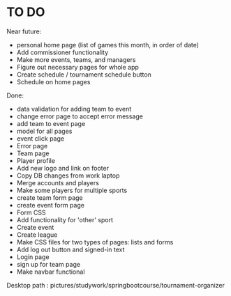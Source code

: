 TO DO
============

Near future:


- personal home page (list of games this month, in order of date)
- Add commissioner functionality
- Make more events, teams, and managers
- Figure out necessary pages for whole app
- Create schedule / tournament schedule button
- Schedule on home pages



Done:

- data validation for adding team to event
- change error page to accept error message
- add team to event page
- model for all pages
- event click page
- Error page
- Team page
- Player profile
- Add new logo and link on footer
- Copy DB changes from work laptop
- Merge accounts and players
- Make some players for multiple sports
- create team form page
- create event form page
- Form CSS
- Add functionality for 'other' sport
- Create event
- Create league
- Make CSS files for two types of pages: lists and forms
- Add log out button and signed-in text
- Login page
- sign up for team page
- Make navbar functional


Desktop path : pictures/studywork/springbootcourse/tournament-organizer